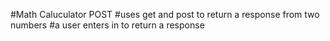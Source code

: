 #Math Caluculator POST
#uses get and post to return a response from two numbers 
#a user enters in to return a response